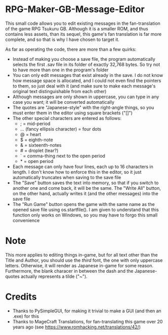 # RPG-Maker-GB-Message-Editor
This small code allows you to edit existing messages in the fan-translation of the game RPG Tsukuru GB. Although it is a smaller ROM, and thus contains less
assets, than its sequel, this game's fan translation is far more complete, and so that is why I have chosen to target it.

As far as operating the code, there are more than a few quirks:
- Instead of making you choose a save file, the program automatically selects the first .sav file in its folder of exactly 32,768 bytes. So try not to have more than
  one in the program's folder
- You can only edit messages that exist already in the save. I do not know how message space is allocated, and I could not even find the pointers to them, so just
  deal with it (and make sure to make each message's original text distinguishable from each other)
- Although messages are only shown in uppercase, you can type in any case you want; it will be converted automatically
- The quotes are "Japanese-style" with the right-angle things, so you must enter them in the editor using square brackets ("[]")
- The other special characters are entered as follows:
  - ; = mid-period
  - … (fancy ellipsis character) = four dots
  - @ = heart
  - $ = eighth-note
  - & = sixteenth-notes
  - \# = droplet (tear?)
  - ` = comma-thing next to the open period
  - \* = open period
- Each message can only have four lines, each up to 16 characters in length. I don't know how to enforce this in the editor, so it just automatically truncates
  when saving to the save file
- The "Save" button saves the text into memory, so that if you switch to another one and come back, it will be the same. The "Write All" button, on the other hand,
  actually writes it (and the other messages) into the save file
- The "Run Game" button opens the game with the same name as the opened save file using os.startfile(). I am given to understand that this function only works on
  Windows, so you may have to forgo this small convenience
  
# Note
This more applies to editing things in-game, but for all text other than the Title and Author, you should use the *third* font, the one with only uppercase letters.
Otherwise, it will render as Japanese in-game for some reason. Furthermore, the blank characer in between the dash and the Japanese-quotes actually represents a
tilde ("~").

#  Credits
- Thanks to PySimpleGUI, for making it trivial to make a GUI (and then an .exe) for this
- Thanks to MageCraft Translations, for fan-translating this game over 20 years ago (see https://www.romhacking.net/translations/42/)
